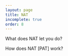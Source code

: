```yaml
---
layout: page
title: NAT
incomplete: true
order: 8
---
```


What does NAT let you do?

How does NAT [PAT] work?
